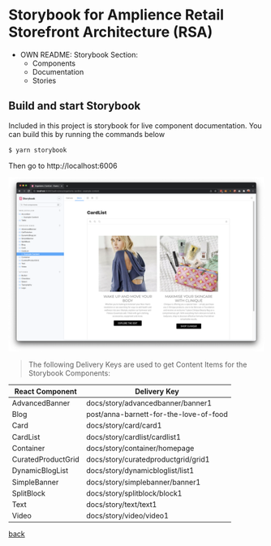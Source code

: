 # Storybook for Amplience Retail Storefront Architecture (RSA)

 - OWN README: Storybook Section:
    - Components
    - Documentation
    - Stories
    <!-- TODO: Have a hosted Storybook running to point to -->

## Build and start Storybook

Included in this project is storybook for live component documentation. You can build this by running the commands below

```sh
$ yarn storybook
```

Then go to http://localhost:6006

![Storybook documentation](../media/storybook.png)

> The following Delivery Keys are used to get Content Items for the Storybook Components:

| React Component        | Delivery Key                            |
| ---------------------- | --------------------------------------- |
| AdvancedBanner         | docs/story/advancedbanner/banner1       |
| Blog                   | post/anna-barnett-for-the-love-of-food                   |
| Card                   | docs/story/card/card1                   |
| CardList               | docs/story/cardlist/cardlist1           |
| Container              | docs/story/container/homepage           |
| CuratedProductGrid     | docs/story/curatedproductgrid/grid1     |
| DynamicBlogList        | docs/story/dynamicbloglist/list1        |
| SimpleBanner           | docs/story/simplebanner/banner1         |
| SplitBlock             | docs/story/splitblock/block1            |
| Text                   | docs/story/text/text1                   |
| Video                  | docs/story/video/video1                 |

[back](../README.md)
